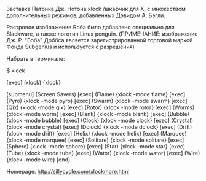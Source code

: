 Заставка Патрика Дж. Нотона xlock /шкафчик для X, с множеством дополнительных режимов, добавленных Дэвидом А. Бэгли.

Растровое изображение Боба было добавлено специально для Slackware, а также логотип Linux penguin. (ПРИМЕЧАНИЕ: изображение Дж. Р. "Боба" Доббса является зарегистрированной торговой маркой Фонда Subgenius и используется с разрешения)

Набрать в терминале:

$ xlock

[exec]   (xlock) {xlock}

[submenu] (Screen Savers)
[exec] (Flame) {xlock -mode flame}
[exec] (Pyro) {xlock -mode pyro}
[exec] (Swarm) {xlock -mode swarm}
[exec] (Qix) {xlock -mode qix}
[exec] (Rotor) {xlock -mode rotor}
[exec] (Worms) {xlock -mode worm}
[exec] (Blank) {xlock -mode blank}
[exec] (Bubble) {xlock -mode bubble}
[exec] (Clock) {xlock -mode clock}
[exec] (Crystal) {xlock -mode crystal}
[exec] (Dclock) {xlock -mode dclock}
[exec] (Drift) {xlock -mode drift}
[exec] (Helix) {xlock -mode helix}
[exec] (Marquee) {xlock -mode marquee}
[exec] (Solitare) {xlock -mode solitare}
[exec] (Sphere) {xlock -mode sphere}
[exec] (Star) {xlock -mode star}
[exec] (Tube) {xlock -mode tube}
[exec] (Wator) {xlock -mode wator}
[exec] (Wire) {xlock -mode wire}
[end]


Homepage: http://sillycycle.com/xlockmore.html
